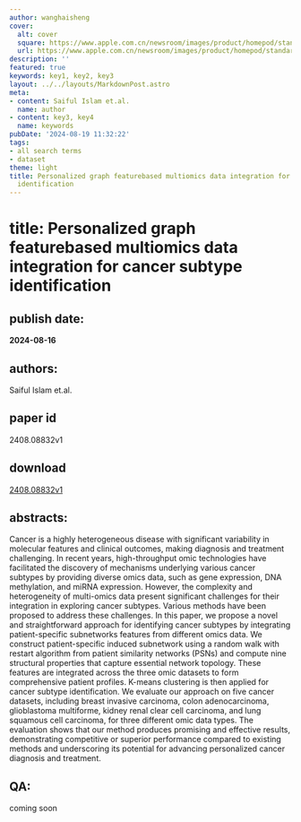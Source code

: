 ```yaml
---
author: wanghaisheng
cover:
  alt: cover
  square: https://www.apple.com.cn/newsroom/images/product/homepod/standard/Apple-HomePod-hero-230118_big.jpg.large_2x.jpg
  url: https://www.apple.com.cn/newsroom/images/product/homepod/standard/Apple-HomePod-hero-230118_big.jpg.large_2x.jpg
description: ''
featured: true
keywords: key1, key2, key3
layout: ../../layouts/MarkdownPost.astro
meta:
- content: Saiful Islam et.al.
  name: author
- content: key3, key4
  name: keywords
pubDate: '2024-08-19 11:32:22'
tags:
- all search terms
- dataset
theme: light
title: Personalized graph featurebased multiomics data integration for cancer subtype
  identification
---
```


# title: Personalized graph featurebased multiomics data integration for cancer subtype identification 
## publish date: 
**2024-08-16** 
## authors: 
  Saiful Islam et.al. 
## paper id
2408.08832v1
## download
[2408.08832v1](http://arxiv.org/abs/2408.08832v1)
## abstracts:
Cancer is a highly heterogeneous disease with significant variability in molecular features and clinical outcomes, making diagnosis and treatment challenging. In recent years, high-throughput omic technologies have facilitated the discovery of mechanisms underlying various cancer subtypes by providing diverse omics data, such as gene expression, DNA methylation, and miRNA expression. However, the complexity and heterogeneity of multi-omics data present significant challenges for their integration in exploring cancer subtypes. Various methods have been proposed to address these challenges. In this paper, we propose a novel and straightforward approach for identifying cancer subtypes by integrating patient-specific subnetworks features from different omics data. We construct patient-specific induced subnetwork using a random walk with restart algorithm from patient similarity networks (PSNs) and compute nine structural properties that capture essential network topology. These features are integrated across the three omic datasets to form comprehensive patient profiles. K-means clustering is then applied for cancer subtype identification. We evaluate our approach on five cancer datasets, including breast invasive carcinoma, colon adenocarcinoma, glioblastoma multiforme, kidney renal clear cell carcinoma, and lung squamous cell carcinoma, for three different omic data types. The evaluation shows that our method produces promising and effective results, demonstrating competitive or superior performance compared to existing methods and underscoring its potential for advancing personalized cancer diagnosis and treatment.
## QA:
coming soon
